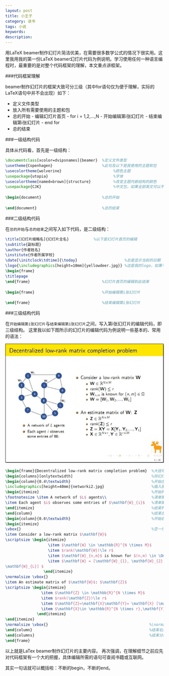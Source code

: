 ```yaml
---
layout: post
title: 小王子
category: 读书
tags: 小说
keywords: 
description: 
---
```


用LaTeX beamer制作幻灯片简洁优美，在需要很多数学公式的情况下很实用。这里我用我的第一份LaTeX beamer幻灯片代码为例说明。学习使用任何一种语言编程时，最重要的是对整个代码框架的理解，本文重点讲框架。


###代码框架理解

beamer制作幻灯片的框架大致可分三级（其中for语句仅为便于理解，实际的LaTeX语句中并不会出现）如下：

- 定义文件类型
- 放入所有需要使用的主题和包
- 总的开始
        - 编辑幻灯片首页
        - for i = 1,2,...,N
                - 开始编辑第i张幻灯片
                - 结束编辑第i张幻灯片
        - end for
- 总的结束


###一级结构代码

具体从代码看，首先是一级结构：

```tex
\documentclass[xcolor=dvipsnames]{beamer}  %定义文件类型
\usetheme{Copenhagen}                      %此句及以下是我使用的主题和包
\usecolortheme{wolverine}                       %颜色主题
\usepackage{utopia}                             %字体
\usecolortheme[named=brown]{structure}          %改变主题内嵌结构的颜色
\usepackage{CJK}                                %中文包，如果全部英文可以不用

\begin{document}                           %总的开始

\end{document}                             %总的结束
```


###二级结构代码

在`总的开始`与`总的结束`之间写入如下代码，是二级结构：

```tex
\title[幻灯片缩略名]{幻灯片全名}           %以下是幻灯片首页的编辑
\subtitle{副标题}
\author{作者姓名}
\institute{作者所属学校}
\date[\initclock\tdtime]{\today}                     %总是显示当前的日期
\logo{\includegraphics[height=10mm]{yellowdeer.jpg}} %这是我的logo，如果不需要删掉词句即可
\begin{frame}
\titlepage
\end{frame}                                %幻灯片首页的编辑到此结束

\begin{frame}                              %开始编辑第i张幻灯片

\end{frame}                                %结束编辑第i张幻灯片

```


###三级结构代码

在`开始编辑第i张幻灯片`与`结束编辑第i张幻灯片`之间，写入第i张幻灯片的编辑代码，即三级结构。
这里我以如下图所示的幻灯片的编辑代码为例说明一些基本的、常用的语法：

![slide_eg](/public/img/slide_eg.JPG)

```tex
\begin{frame}{Decentralized low-rank matrix completion problem}  %大括号中是这页幻灯片的标题
\begin{columns}[onlytextwidth]                                   %将幻灯片分为两栏
\begin{column}{0.4\textwidth}                                    %开始左边的一栏，该栏占宽比为40%
\includegraphics[height=40mm]{networki2.jpg}                     %插入图片，图片大小可通过高度自定义
\begin{itemize}                                                  %开始列出清单
\footnotesize \item A network of $L$ agents\\                    %清单第一项。其中\footnotesize控制字体大小
\item Each agent $i$ observes some entries of $\mathbf{W}_{i}$   %清单第二项
\end{itemize}                                                    %结束列出清单
\end{column}                                                     %结束左边的这栏
\begin{column}{0.6\textwidth}                                    %开始右边的一栏，与左栏类似
\begin{itemize}
\vbox{}                                                          %空一行
\item Consider a low-rank matrix $\mathbf{W}$
\scriptsize \begin{itemize}
                   \item $\mathbf{W} \in \mathbb{R}^{N \times M}$
                   \item $rank(\mathbf{W})\le r$
                   \item $\mathbf{W}_{n,m}$ is known for $(n,m) \in \Omega$
                   \item $\mathbf{W} = [\mathbf{W}_{1}, \mathbf{W}_{2}, ...,
\mathbf{W}_{L}] $
                 \end{itemize}
\normalsize \vbox{}
\item An estimate matrix of $\mathbf{W}$: $\mathbf{Z}$
\scriptsize \begin{itemize}
                \item $\mathbf{Z} \in \mathbb{R}^{N \times M}$
                \item $rank(\mathbf{Z})\le r$
                \item $\mathbf{Z}=\mathbf{X}\mathbf{Y}= \mathbf{X} [\mathbf{Y}_{1}, \mathbf{Y}_{2}, ..., \mathbf{Y}_{L}]$
                \item $\mathbf{X}\in \mathbb{R}^{N \times r},\mathbf{Y} \in \mathbb{R}^{r \times M}$
              \end{itemize}
\end{itemize}
\normalsize \vbox{}                                             %\normalize使字体恢复正常大小
\end{column}                                                    %结束右边栏
\end{columns}                                                   %结束分栏
\end{frame}
```

以上就是LaTex beamer制作幻灯片的主要内容。
再次强调，在理解细节之前应先对代码框架有一个大的把握，具体编辑所需的语句可查阅书籍或互联网。

其实一句话就可以概括啦：不断的begin，不断的end。

